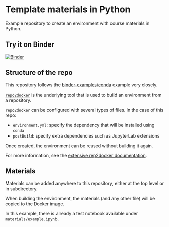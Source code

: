# Template materials in Python

Example repository to create an environment with course materials in Python.

## Try it on Binder

[![Binder](https://mybinder.org/badge_logo.svg)](https://mybinder.org/v2/gh/plasmabio/materials-example/master?urlpath=%2Flab/)

## Structure of the repo

This repository follows the [binder-examples/conda](https://github.com/binder-examples/conda) example very closely.

[`repo2docker`](https://repo2docker.readthedocs.io) is the underlying tool that is used to build an environment from a repository.

`repo2docker` can be configured with several types of files. In the case of this repo:

- `environment.yml`: specify the dependency that will be installed using `conda`
- `postBuild`: specify extra dependencies such as JupyterLab extensions

Once created, the environment can be reused without building it again.

For more information, see the [extensive rep2docker documentation](https://repo2docker.readthedocs.io).

## Materials

Materials can be added anywhere to this repository, either at the top level or in subdirectory.

When building the environment, the materials (and any other file) will be copied to the Docker image.

In this example, there is already a test notebook available under `materials/example.ipynb`.

